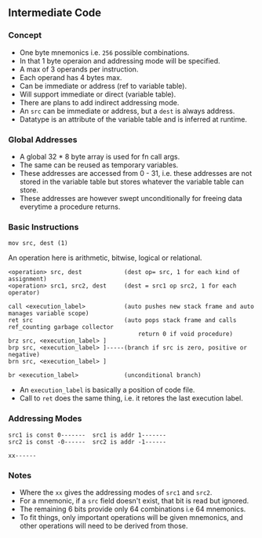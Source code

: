 ## Intermediate Code

### Concept
- One byte mnemonics i.e. `256` possible combinations.
- In that 1 byte operaion and addressing mode will be specified.
- A max of 3 operands per instruction.
- Each operand has 4 bytes max.
- Can be immediate or address (ref to variable table).
- Will support immediate or direct (variable table).
- There are plans to add indirect addressing mode.
- An `src` can be immediate or address, but a `dest` is always address.
- Datatype is an attribute of the variable table and is inferred at runtime.

### Global Addresses
- A global 32 * 8 byte array is used for fn call args.
- The same can be reused as temporary variables.
- These addresses are accessed from 0 - 31, i.e. these addresses are not stored
  in the variable table but stores whatever the variable table can store.
- These addresses are however swept unconditionally for freeing data everytime a
  procedure returns.

### Basic Instructions
```
mov src, dest (1)
```

An operation here is arithmetic, bitwise, logical or relational.

```
<operation> src, dest            (dest op= src, 1 for each kind of assignment)
<operation> src1, src2, dest     (dest = src1 op src2, 1 for each operator)

call <execution_label>           (auto pushes new stack frame and auto manages variable scope)
ret src                          (auto pops stack frame and calls ref_counting garbage collector
                                     return 0 if void procedure)
brz src, <execution_label> ]
brp src, <execution_label> ]-----(branch if src is zero, positive or negative)
brn src, <execution_label> ]

br <execution_label>             (unconditional branch)
```

- An `execution_label` is basically a position of code file.
- Call to `ret` does the same thing, i.e. it retores the last execution label.

### Addressing Modes

```
src1 is const 0-------  src1 is addr 1-------
src2 is const -0------  src2 is addr -1------

xx------
```

### Notes
- Where the `xx` gives the addressing modes of `src1` and `src2`.
- For a mnemonic, if a `src` field doesn't exist, that bit is read but ignored.
- The remaining 6 bits provide only 64 combinations i.e 64 mnemonics.
- To fit things, only important operations will be given mnemonics, and other
  operations will need to be derived from those.
